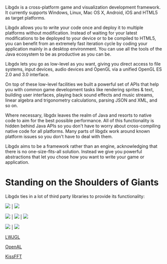 Libgdx is a cross-platform game and visualization development framework. It currently supports Windows, Linux, Mac OS X, Android, iOS and HTML5 as target platforms. 

Libgdx allows you to write your code once and deploy it to multiple platforms without modification. Instead of waiting for your latest modifications to be deployed to your device or to be compiled to HTML5, you can benefit from an extremely fast iteration cycle by coding your application mainly in a desktop environment. You can use all the tools of the Java ecosystem to be as productive as you can be.

Libgdx lets you go as low-level as you want, giving you direct access to file systems, input devices, audio devices and OpenGL via a unified OpenGL ES 2.0 and 3.0 interface. 

On top of these low-level facilities we built a powerful set of APIs that help you with common game development tasks like rendering sprites & text, building user interfaces, playing back sound effects and music streams, linear algebra and trigonometry calculations, parsing JSON and XML, and so on.

Where necessary, libgdx leaves the realm of Java and resorts to native code to aim for the best possible performance. All of this functionality is hidden behind Java APIs so you don't have to worry about cross-compiling native code for all platforms. Many parts of libgdx work around known platform issues so you don't have to deal with them.

Libgdx aims to be a framework rather than an engine, acknowledging that there is no one-size-fits-all solution. Instead we give you powerful abstractions that let you chose how you want to write your game or application.

# Standing on the Shoulders of Giants

Libgdx ties in a lot of third party libraries to provide its functionality:


<a href="http://www.opengl.org"><img src="http://www.opengl.org/img/opengl_logo.jpg"></a> |
<a href="http://nothings.org"><img src="http://nothings.org/images/juggle.gif"></a>

<a href="http://www.freetype.org"><img src=http://www.h-online.com/imgs/43/5/4/3/6/9/6/FreeType-logo-c9a716fd19af562a.png></a> |
<a href="http://www.mpg123.de"><img src="http://www.mpg123.de/pics/logo-current.png"></a> |
<a href="http://www.xiph.org/vorbis"><img src="http://xiph.org/images/logos/fish_xiph_org.png"></a>

<a href="http://www.surina.net/soundtouch"><img src="http://www.surina.net/soundtouch/soundtouch.jpg"></a> |
<a href="http://www.box2d.org"><img src="http://box2d.org/images/icon.gif"></a>

[LWJGL](http://www.lwjgl.org)

[OpenAL](http://en.wikipedia.org/wiki/OpenAL)

[KissFFT](http://sourceforge.net/projects/kissfft)